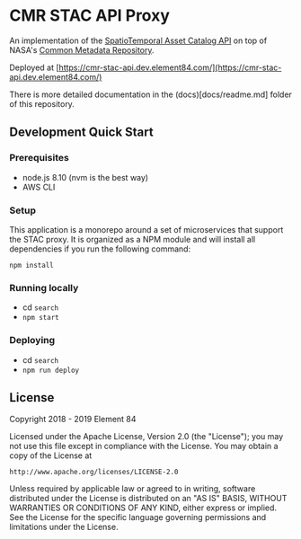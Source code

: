 # CMR STAC API Proxy

An implementation of the [SpatioTemporal Asset Catalog API](https://github.com/radiantearth/stac-spec) on top of NASA's [Common Metadata Repository](https://cmr.earthdata.nasa.gov/search/).

Deployed at [https://cmr-stac-api.dev.element84.com/](https://cmr-stac-api.dev.element84.com/)

There is more detailed documentation in the (docs)[docs/readme.md] folder of this repository.

## Development Quick Start

### Prerequisites

* node.js 8.10 (nvm is the best way)
* AWS CLI

### Setup

This application is a monorepo around a set of microservices that support the STAC proxy. It is organized as a NPM module and will install all dependencies if you run the following command:

`npm install`

### Running locally

- cd `search`
- `npm start`

### Deploying

- cd `search`
- `npm run deploy`

## License

Copyright 2018 - 2019 Element 84

Licensed under the Apache License, Version 2.0 (the "License");
you may not use this file except in compliance with the License.
You may obtain a copy of the License at

    http://www.apache.org/licenses/LICENSE-2.0

Unless required by applicable law or agreed to in writing, software
distributed under the License is distributed on an "AS IS" BASIS,
WITHOUT WARRANTIES OR CONDITIONS OF ANY KIND, either express or implied.
See the License for the specific language governing permissions and
limitations under the License.
